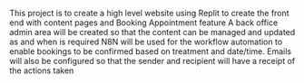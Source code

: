 This project is to create a high level website using Replit to create the front end with content pages and Booking Appointment feature
A back office admin area will be created so that the content can be managed and updated as and when is required
N8N will be used for the workflow automation to enable bookings to be confirmed based on treatment and date/time. Emails will also be configured so that the sender and recipient will have a receipt of the actions taken 
